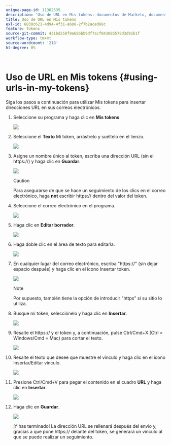 ```yaml
---
unique-page-id: 11382535
description: 'Uso de URL en Mis tokens: documentos de Marketo, documentación del producto'
title: Uso de URL en Mis tokens
exl-id: 6830c621-4d94-4f31-a608-2f7b2aced88c
feature: Tokens
source-git-commit: 431bd258f9a68bbb9df7acf043085578d3d91b1f
workflow-type: tm+mt
source-wordcount: '218'
ht-degree: 0%

---
```


# Uso de URL en Mis tokens {#using-urls-in-my-tokens}

Siga los pasos a continuación para utilizar Mis tokens para insertar direcciones URL en sus correos electrónicos.

1. Seleccione su programa y haga clic en **Mis tokens**.

   ![](assets/one-4.png)

1. Seleccione el **Texto** Mi token, arrástrelo y suéltelo en el lienzo.

   ![](assets/two-4.png)

1. Asigne un nombre único al token, escriba una dirección URL (sin el https://) y haga clic en **Guardar**.

   ![](assets/three-4.png)

   >[!CAUTION]
   >
   >Para asegurarse de que se hace un seguimiento de los clics en el correo electrónico, haga **not** escribir https:// dentro del valor del token.

1. Seleccione el correo electrónico en el programa.

   ![](assets/four-3.png)

1. Haga clic en **Editar borrador**.

   ![](assets/five-3.png)

1. Haga doble clic en el área de texto para editarla.

   ![](assets/six-1.png)

1. En cualquier lugar del correo electrónico, escriba &quot;https://&quot; (sin dejar espacio después) y haga clic en el icono Insertar token.

   ![](assets/seven.png)

   >[!NOTE]
   >
   >Por supuesto, también tiene la opción de introducir &quot;https&quot; si su sitio lo utiliza.

1. Busque mi token, selecciónelo y haga clic en **Insertar**.

   ![](assets/eight.png)

1. Resalte el https:// y el token y, a continuación, pulse Ctrl/Cmd+X (Ctrl = Windows/Cmd = Mac) para cortar el texto.

   ![](assets/nine.png)

1. Resalte el texto que desee que muestre el vínculo y haga clic en el icono Insertar/Editar vínculo.

   ![](assets/ten.png)

1. Presione Ctrl/Cmd+V para pegar el contenido en el cuadro **URL** y haga clic en **Insertar**.

   ![](assets/eleven.png)

1. Haga clic en **Guardar**.

   ![](assets/twelve.png)

   ¡Y has terminado! La dirección URL se rellenará después del envío y, gracias a que pone https:// delante del token, se generará un vínculo al que se puede realizar un seguimiento.
